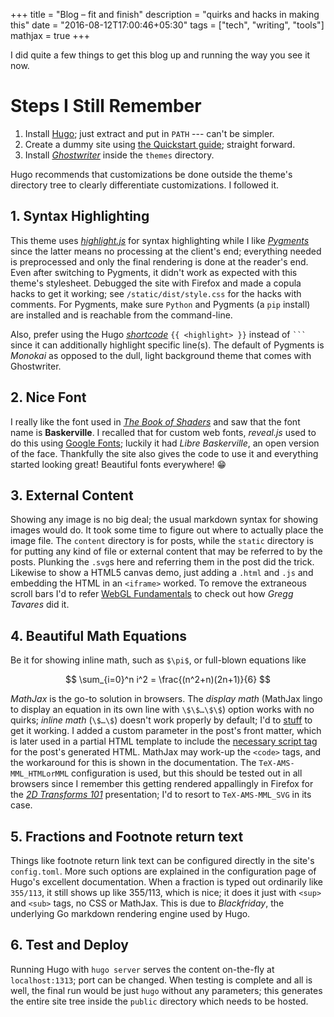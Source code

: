 +++
title = "Blog – fit and finish"
description = "quirks and hacks in making this"
date = "2016-08-12T17:00:46+05:30"
tags = ["tech", "writing", "tools"]
mathjax = true
+++

I did quite a few things to get this blog up and running the way you see it now.

# Steps I Still Remember

1. Install [Hugo][]; just extract and put in `PATH` --- can't be simpler.
2. Create a dummy site using [the Quickstart guide][Quickstart]; straight forward.
3. Install _[Ghostwriter][]_ inside the `themes` directory.

Hugo recommends that customizations be done outside the theme's directory tree to clearly differentiate customizations.  I followed it.

[Hugo]: https://gohugo.io
[Quickstart]: http://gohugo.io/overview/quickstart/
[Ghostwriter]: http://themes.gohugo.io/theme/ghostwriter/

## 1. Syntax Highlighting

This theme uses *[highlight.js][]* for syntax highlighting while I like *[Pygments][]* since the latter means no processing at the client's end; everything needed is preprocessed and only the final rendering is done at the reader's end.  Even after switching to Pygments, it didn't work as expected with this theme's stylesheet.  Debugged the site with Firefox and made a copula hacks to get it working; see `/static/dist/style.css` for the hacks with comments.  For Pygments, make sure `Python` and Pygments (a `pip` install) are installed and is reachable from the command-line.

Also, prefer using the Hugo _[shortcode][]_ `{{ <highlight> }}` instead of <code>```</code> since it can additionally highlight specific line(s).  The default of Pygments is *Monokai* as opposed to the dull, light background theme that comes with Ghostwriter.

[highlight.js]: https://highlightjs.org/
[Pygments]: http://pygments.org/
[shortcode]: https://gohugo.io/extras/shortcodes/

## 2. Nice Font
I really like the font used in *[The Book of Shaders][]* and saw that the font name is **Baskerville**.  I recalled that for custom web fonts, _reveal.js_ used to do this using [Google Fonts][]; luckily it had _Libre Baskerville_, an open version of the face.  Thankfully the site also gives the code to use it and everything started looking great!  Beautiful fonts everywhere! 😁

[The Book of Shaders]: https://thebookofshaders.com/
[Google Fonts]: http://fonts.google.com

## 3. External Content
Showing any image is no big deal; the usual markdown syntax for showing images would do. It took some time to figure out where to actually place the image file.  The `content` directory is for posts, while the `static` directory is for putting any kind of file or external content that may be referred to by the posts.  Plunking the `.svg`s here and referring them in the post did the trick.  Likewise to show a HTML5 canvas demo, just adding a `.html` and `.js` and embedding the HTML in an `<iframe>` worked.  To remove the extraneous scroll bars I'd to refer [WebGL Fundamentals][] to check out how *Gregg Tavares* did it.

[WebGL Fundamentals]: http://webglfundamentals.org/

## 4. Beautiful Math Equations
Be it for showing inline math, such as `$\pi$`, or full-blown equations like

$$
\sum_{i=0}^n i^2 = \frac{(n^2+n)(2n+1)}{6}
$$

_MathJax_ is the go-to solution in browsers.  The _display math_ (MathJax lingo to display an equation in its own line with `\$\$…\$\$`) option works with no quirks; _inline math_ (`\$…\$`) doesn't work properly by default; I'd to [stuff][hugo_markdown_quirk] to get it working.  I added a custom parameter in the post's front matter, which is later used in a partial HTML template to include the [necessary script tag][hugo_markdown] for the post's generated HTML.  MathJax may work-up the `<code>` tags, and the workaround for this is shown in the documentation.  The `TeX-AMS-MML_HTMLorMML` configuration is used, but this should be tested out in all browsers since I remember this getting rendered appallingly in Firefox for the [_2D Transforms 101_][transforms_101] presentation; I'd to resort to `TeX-AMS-MML_SVG` in its case.

[hugo_markdown_quirk]: http://github.com/spf13/hugo/issues/1666#issuecomment-225316394
[hugo_markdown]: http://gohugo.io/tutorials/mathjax/
[transforms_101]: http://legends2k.github.io/2d-transforms-101/

## 5. Fractions and Footnote return text
Things like footnote return link text can be configured directly in the site's `config.toml`.  More such options are explained in the configuration page of Hugo's excellent documentation.  When a fraction is typed out ordinarily like `355/113`, it still shows up like 355/113, which is nice; it does it just with `<sup>` and `<sub>` tags, no CSS or MathJax.  This is due to _Blackfriday_, the underlying Go markdown rendering engine used by Hugo.

## 6. Test and Deploy
Running Hugo with `hugo server` serves the content on-the-fly at `localhost:1313`; port can be changed.  When testing is complete and all is well, the final run would be just `hugo` without any parameters; this generates the entire site tree inside the `public` directory which needs to be hosted.
